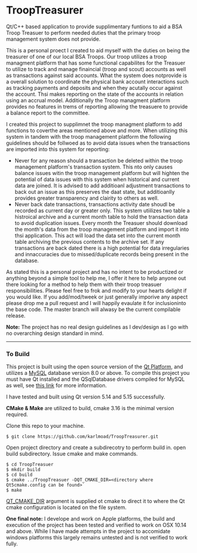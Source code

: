 # **TroopTreasurer**

Qt/C++ based application to provide supplimentary funtions to aid a BSA Troop Treasuer to perform needed duties that the primary troop management system does not provide.  

This is a personal proect I created to aid myself with the duties on being the treasurer of one of our local BSA Troops.  Our troop utilizes a troop managment platform that has some functional capabilites for the Treasuer to utilize to track and manage finaincial (troop and scout) accounts as well as transactions against said accounts.  What the system does notprovide is a overall solution to coordinate the physical bank account interactions such as tracking payments and deposits and when they acutally occur against the account.  Thsi makes reporting on the state of the accounts in relation using an accrual model.  Additionally the Troop managment platform provides no features in trems of reporting allowing the treasuere to provide a balance report to the committee.  

I created this project to supplimnet the troop managment platform to add functions to coverthe areas mentioned above and more.  When utilizing this system in tandem with the troop management platform the following guidelines should be follwoed as to avoid data issues when the transactions are imported into this system for reporting:

- Never for any reason should a transaction be deleted within the troop management platform's transaction system. This nto only causes balance issues witin the troop management platform but will highten the potential of data issues with this system when historical and current data are joined.  It is advised to add additioanl adjustment transactions to back out an issue as this preserves the daat state, but additioanlly provides greater transparency and clairity to others as well.
- Never back date transactions, transactions activity date shoudl be recorded as current day or greater only.  This system utiilizes two table a histroical archive and a current month table to hold the transaction data to avoid duplication issues.  Every month the Treasuer should download the month's data from the troop management platform and import it into thsi application.  This act will load the data set into the current month table archiving the previous contents to the archive set.  If any transactions are back dated there is a high potential for data irregularies and innaccuracies due to missed/duplicate records being present in the database.  



As stated this is a personal project and has no intent to be productized or anything beyond a simple tool to help me, I offer it here to help anyone out there looking for a method to help them with their troop treasuer responsibilities. Please feel free to frok and modify to your hearts delight if you would like.  If you add/mod/tweek or just generally imporive any aspect please drop me a pull request and I will happily evaulate it for inclusioninto the base code.  The master branch will alwasy be the current compilable release.  

**Note:** The project has no real design guidelines as I dev/design as I go with no overarching design standard in mind.  

------

### To Build

This project is built using the open source version of the [Qt Platform](https://www.qt.io/download-open-source?hsCtaTracking=9f6a2170-a938-42df-a8e2-a9f0b1d6cdce%7C6cb0de4f-9bb5-4778-ab02-bfb62735f3e5), and utilizes a [MySQL](https://www.mysql.com/) database version 8.0 or above.  To compile this project you must have Qt installed and the QSqlDatabase drivers compiled for MySQL as well, see [this link](https://doc.qt.io/qt-5/sql-driver.html) for more information.

 I have tested and built using Qt version 5.14 and 5.15 successfully.

**CMake & Make** are utilized to build, cmake 3.16 is the minimal version required.

Clone this repo to your machine.

`$ git clone https://github.com/karlmoad/TroopTreasurer.git`

Open project directory and create a subdirecotry to perform build in. open build subdirectory. Issue cmake and make commands.

```
$ cd TroopTreasuer
$ mkdir build
$ cd build
$ cmake ../TroopTreasuer -DQT_CMAKE_DIR=<directory where Qt5cmake.config can be found>`
$ make
```

<u>QT_CMAKE_DIR</u> argument is supplied ot cmake to direct it to where the Qt cmake configuration is located on the file system.  

**One final note:**  I develope and work on Apple platforms, the build and execution of the project has been tested and verified to work on OSX 10.14 and above.  While I have made attempts in the project to accomidate windows platforms this largely remains untested and is not verified to work fully. 





















   













